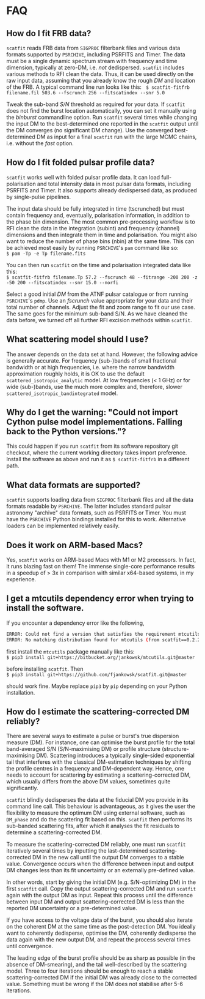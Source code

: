 # FAQ #

## How do I fit FRB data? ##

`scatfit` reads FRB data from `SIGPROC` filterbank files and various data formats supported by `PSRCHIVE`, including PSRFITS and Timer. The data must be a single dynamic spectrum stream with frequency and time dimension, typically at zero-DM, i.e. *not* dedispersed. `scatfit` includes various methods to RFI clean the data. Thus, it can be used directly on the raw input data, assuming that you already know the rough *DM* and location of the FRB. A typical command line run looks like this:  
`$ scatfit-fitfrb filename.fil 503.6 --fscrunch 256 --fitscatindex --snr 5.0`

Tweak the sub-band *S/N* threshold as required for your data. If `scatfit` does not find the burst location automatically, you can set it manually using the *binburst* commandline option. Run `scatfit` several times while changing the input DM to the best-determined one reported in the `scatfit` output until the DM converges (no significant DM change). Use the converged best-determined DM as input for a final `scatfit` run with the large MCMC chains, i.e. without the *fast* option.

## How do I fit folded pulsar profile data? ##

`scatfit` works well with folded pulsar profile data. It can load full-polarisation and total intensity data in most pulsar data formats, including PSRFITS and Timer. It also supports already dedispersed data, as produced by single-pulse pipelines.

The input data should be fully integrated in time (tscrunched) but must contain frequency and, eventually, polarisation information, in addition to the phase bin dimension. The most common pre-processing workflow is to RFI clean the data in the integration (subint) and frequency (channel) dimensions and then integrate them in time and polarisation. You might also want to reduce the number of phase bins (nbin) at the same time. This can be achieved most easily by running `PSRCHIVE`'s `pam` command like so:  
`$ pam -Tp -e Tp filename.fits`

You can then run `scatfit` on the time and polarisation integrated data like this:  
`$ scatfit-fitfrb filename.Tp 57.2 --fscrunch 48 --fitrange -200 200 -z -50 200 --fitscatindex --snr 15.0 --norfi`

Select a good initial *DM* from the ATNF pulsar catalogue or from running `PSRCHIVE`'s `pdmp`. Use an *fscrunch* value appropriate for your data and their total number of channels. Adjust the fit and zoom range to fit our use case. The same goes for the minimum sub-band S/N. As we have cleaned the data before, we turned off all further RFI excision methods within `scatfit`.

## What scattering model should I use? ##

The answer depends on the data set at hand. However, the following advice is generally accurate. For frequency (sub-)bands of small fractional bandwidth or at high frequencies, i.e. where the narrow bandwidth approximation roughly holds, it is OK to use the default `scattered_isotropic_analytic` model. At low frequencies (< 1 GHz) or for wide (sub-)bands, use the much more complex and, therefore, slower `scattered_isotropic_bandintegrated` model.

## Why do I get the warning: "Could not import Cython pulse model implementations. Falling back to the Python versions."? ##

This could happen if you run `scatfit` from its software repository git checkout, where the current working directory takes import preference. Install the software as above and run it as `$ scatfit-fitfrb` in a different path.

## What data formats are supported? ##

`scatfit` supports loading data from `SIGPROC` filterbank files and all the data formats readable by `PSRCHIVE`. The latter includes standard pulsar astronomy "archive" data formats, such as PSRFITS or Timer. You must have the `PSRCHIVE` Python bindings installed for this to work. Alternative loaders can be implemented relatively easily.

## Does it work on ARM-based Macs? ##

Yes, `scatfit` works on ARM-based Macs with M1 or M2 processors. In fact, it runs blazing fast on them! The immense single-core performance results in a speedup of > 3x in comparison with similar x64-based systems, in my experience.

## I get a mtcutils dependency error when trying to install the software. ##

If you encounter a dependency error like the following,

```bash
ERROR: Could not find a version that satisfies the requirement mtcutils (from scatfit==0.2.21) (from versions: none)
ERROR: No matching distribution found for mtcutils (from scatfit==0.2.21)
```

first install the `mtcutils` package manually like this:  
`$ pip3 install git+https://bitbucket.org/jankowsk/mtcutils.git@master`

before installing `scatfit`. Then  
`$ pip3 install git+https://github.com/fjankowsk/scatfit.git@master`

should work fine. Maybe replace `pip3` by `pip` depending on your Python installation.

## How do I estimate the scattering-corrected DM reliably? ##

There are several ways to estimate a pulse or burst's true dispersion measure (DM). For instance, one can optimise the burst profile for the total band-averaged S/N (S/N-maximising DM) or profile structure (structure-maximising DM). Scattering introduces a typically single-sided exponential tail that interferes with the classical DM-estimation techniques by shifting the profile centres in a frequency and DM-dependent way. Hence, one needs to account for scattering by estimating a scattering-corrected DM, which usually differs from the above DM values, sometimes quite significantly.

`scatfit` blindly dedisperses the data at the fiducial DM you provide in its command line call. This behaviour is advantageous, as it gives the user the flexibility to measure the optimum DM using external software, such as `DM_phase` and do the scattering fit based on this. `scatfit` then performs its sub-banded scattering fits, after which it analyses the fit residuals to determine a scattering-corrected DM.

To measure the scattering-corrected DM reliably, one must run `scatfit` iteratively several times by inputting the last-determined scattering-corrected DM in the new call until the output DM converges to a stable value. Convergence occurs when the difference between input and output DM changes less than its fit uncertainty or an externally pre-defined value.

In other words, start by giving the initial DM (e.g. S/N-optimizing DM) in the first `scatfit` call. Copy the output scattering-corrected DM and run `scatfit` again with the output DM as input. Repeat this process until the difference between input DM and output scattering-corrected DM is less than the reported DM uncertainty or a pre-determined value.

If you have access to the voltage data of the burst, you should also iterate on the coherent DM at the same time as the post-detection DM. You ideally want to coherently dedisperse, optimise the DM, coherently dedisperse the data again with the new output DM, and repeat the process several times until convergence.

The leading edge of the burst profile should be as sharp as possible (in the absence of DM-smearing), and the tail well-described by the scattering model. Three to four iterations should be enough to reach a stable scattering-corrected DM if the initial DM was already close to the corrected value. Something must be wrong if the DM does not stabilise after 5-6 iterations.
